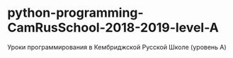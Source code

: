 # python-programming-CamRusSchool-2018-2019-level-A
Уроки программирования в Кембриджской Русской Школе (уровень A)

